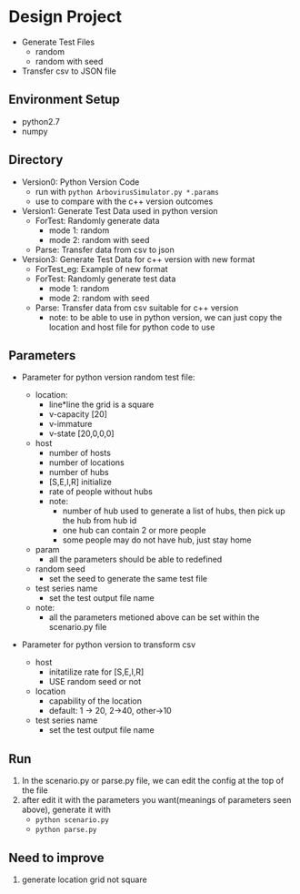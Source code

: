 # Design Project #

* Generate Test Files
    - random
    - random with seed
* Transfer csv to JSON file

## Environment Setup

* python2.7
* numpy

## Directory
- Version0: Python Version Code
    - run with ``python ArbovirusSimulator.py *.params``
    - use to compare with the c++ version outcomes
- Version1: Generate Test Data used in python version
    - ForTest: Randomly generate data
        - mode 1: random
        - mode 2: random with seed
    - Parse: Transfer data from csv to json
- Version3: Generate Test Data for c++ version with new format
    - ForTest_eg: Example of new format
    - ForTest: Randomly generate test data
        - mode 1: random
        - mode 2: random with seed
    - Parse: Transfer data from csv suitable for c++ version
        - note: to be able to use in python version, we can just copy the location and host file for python code to use


## Parameters
* Parameter for python version random test file:
    - location:
        * line*line the grid is a square
        * v-capacity [20]
        * v-immature
        * v-state [20,0,0,0]
    - host
        * number of hosts
        * number of locations
        * number of hubs
        * [S,E,I,R] initialize
        * rate of people without hubs
        * note:
          - number of hub used to generate a list of hubs, then pick up the hub from hub id
          - one hub can contain 2 or more people
          - some people may do not have hub, just stay home
    - param
        * all the parameters should be able to redefined
    - random seed 
        * set the seed to generate the same test file
    - test series name
        * set the test output file name
    - note:
        * all the parameters metioned above can be set within the scenario.py file
  
* Parameter for python version to transform csv 
    - host 
        * initatilize rate for [S,E,I,R]
        * USE random seed or not
    - location
        * capability of the location 
        * default: 1 -> 20, 2->40, other->10
    - test series name
        * set the test output file name
    
## Run

1. In the scenario.py or parse.py file, we can edit the config at the top of the file
2. after edit it with the parameters you want(meanings of parameters seen above), generate it with
    * ``python scenario.py``
    * ``python parse.py``
    

## Need to improve
1. generate location grid not square
